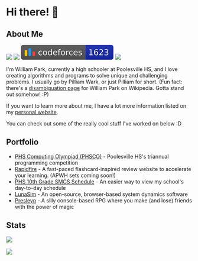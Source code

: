 # Hi there! :wave:

## About Me
![](https://img.shields.io/badge/Pilliam-0099FF)
![](https://img.shields.io/badge/he/him-0099FF)
![](https://raw.githubusercontent.com/pilliamw/cf-stats/main/output/rating.svg)
![](https://img.shields.io/badge/PHSCO-Next_Contest_Date:_TBD_\(October_2025\)-ffcd4d?labelColor=1b2534)

I'm William Park, currently a high schooler at Poolesville HS, and I love creating algorithms and programs to solve unique and challenging problems. I usually go by Pilliam Wark, or just Pilliam for short. (Fun fact: there's a [disambiguation page](https://en.wikipedia.org/wiki/William_Park) for William Park on Wikipedia. Gotta stand out somehow! :P) 

If you want to learn more about me, I have a lot more information listed on my [personal website](https://pilliamw.github.io).

You can check out some of the really cool stuff I've worked on below :D

## Portfolio
- [PHS Computing Olympiad (PHSCO)](https://www.phsco.info/) - Poolesville HS's triannual programming competition
- [Rapidfire](https://pilliamw.github.io/Rapidfire/) - A fast-paced flashcard-inspired review website to accelerate your learning. (APWH sets coming soon!)
- [PHS 10th Grade SMCS Schedule](https://pilliamw.github.io/PHS-10th-SMCS-Blocking/) - An easier way to view my school's day-to-day schedule
- [LunaSim](https://phs-smcs.github.io/LunaSim/landing/homePage.html) - An open-source, browser-based system dynamics software
- [Presleyn](https://github.com/pilliamw/Presleyn/releases/) - A silly console-based RPG where you make (and lose) friends with the power of magic

## Stats
![](https://github-readme-stats.vercel.app/api?username=pilliamw&layout=compact&theme=dark&rank_icon=github&ring_color=33cc33)

![](https://github-readme-stats.vercel.app/api/top-langs/?username=pilliamw&layout=compact&theme=dark)
